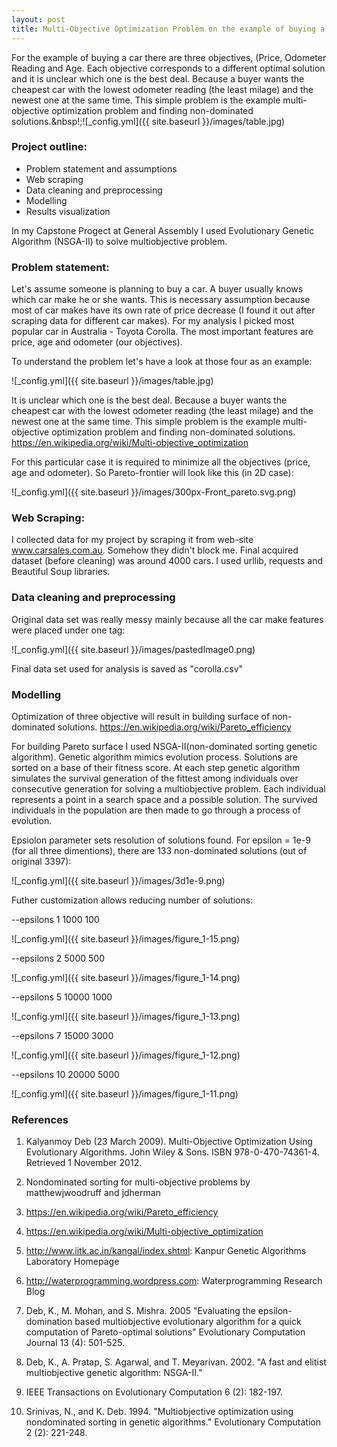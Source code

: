 ```yaml
---
layout: post
title: Multi-Objective Optimization Problem on the example of buying a car
---
```


For the example of buying a car there are three objectives, (Price, Odometer Reading and Age. Each objective corresponds to a different optimal solution and it is unclear which one is the best deal. Because a buyer wants the cheapest car with the lowest odometer reading (the least milage) and the newest one at the same time. This simple problem is the example multi-objective optimization problem and finding non-dominated solutions.&nbsp!;![_config.yml]({{ site.baseurl }}/images/table.jpg)


### Project outline:

- Problem statement and assumptions
- Web scraping 
- Data cleaning and preprocessing
- Modelling
- Results visualization

In my Capstone Progect at General Assembly I used Evolutionary Genetic Algorithm (NSGA-II) to solve multiobjective problem.

### Problem statement:
Let's assume someone is planning to buy a car. A buyer usually knows which car make he or she wants. This is necessary assumption because most of car makes have its own rate of price decrease (I found it out after scraping data for different car makes). For my analysis I picked most popular car in Australia - Toyota Corolla. The most important features are price, age and odometer (our objectives). 

To understand the problem let's have a look at those four as an example:

![_config.yml]({{ site.baseurl }}/images/table.jpg)

It is unclear which one is the best deal. Because a buyer wants the cheapest car with the lowest odometer reading (the least milage) and the newest one at the same time. This simple problem is the example multi-objective optimization problem and finding non-dominated solutions.
https://en.wikipedia.org/wiki/Multi-objective_optimization

For this particular case it is required to minimize all the objectives (price, age and odometer). So Pareto-frontier will look like this (in 2D case):

![_config.yml]({{ site.baseurl }}/images/300px-Front_pareto.svg.png)

### Web Scraping:

I collected data for my project by scraping it from web-site www.carsales.com.au. Somehow they didn't block me. Final acquired dataset (before cleaning) was around 4000 cars. I used urllib, requests and Beautiful Soup libraries.

### Data cleaning and preprocessing

Original data set was really messy mainly because all the car make features were placed under one tag:
 

![_config.yml]({{ site.baseurl }}/images/pastedImage0.png)

Final data set used for analysis is saved as "corolla.csv"

### Modelling

Optimization of three objective will result in building surface of non-dominated solutions. 
https://en.wikipedia.org/wiki/Pareto_efficiency

For building Pareto surface I used NSGA-II(non-dominated sorting genetic algorithm). Genetic algorithm mimics evolution process. Solutions are sorted on a base of their fitness score. At each step genetic algorithm simulates the survival generation of the fittest among individuals over consecutive generation for solving a multiobjective problem. Each individual represents a point in a search space and a possible solution. The survived individuals in the population are then made to go through a process of evolution.

Epsiolon parameter sets resolution of solutions found. 
For epsilon = 1e-9 (for all three dimentions), there are 133 non-dominated solutions (out of original 3397):

![_config.yml]({{ site.baseurl }}/images/3d1e-9.png) 

Futher customization allows reducing number of solutions:

--epsilons 1 1000 100

![_config.yml]({{ site.baseurl }}/images/figure_1-15.png) 

--epsilons 2 5000 500

![_config.yml]({{ site.baseurl }}/images/figure_1-14.png) 

--epsilons 5 10000 1000

![_config.yml]({{ site.baseurl }}/images/figure_1-13.png) 


--epsilons 7 15000 3000

![_config.yml]({{ site.baseurl }}/images/figure_1-12.png) 


--epsilons 10 20000 5000

![_config.yml]({{ site.baseurl }}/images/figure_1-11.png) 


### References
1. Kalyanmoy Deb (23 March 2009). Multi-Objective Optimization Using Evolutionary Algorithms. John Wiley & Sons. ISBN 978-0-470-74361-4. Retrieved 1 November 2012.
 
2. Nondominated sorting for multi-objective problems by matthewjwoodruff and jdherman

3. https://en.wikipedia.org/wiki/Pareto_efficiency

4. https://en.wikipedia.org/wiki/Multi-objective_optimization

5. http://www.iitk.ac.in/kangal/index.shtml: Kanpur Genetic Algorithms Laboratory Homepage

5. http://waterprogramming.wordpress.com: Waterprogramming Research Blog

6. Deb, K., M. Mohan, and S. Mishra. 2005 "Evaluating the epsilon-domination based multiobjective evolutionary algorithm for a quick computation of Pareto-optimal solutions" Evolutionary Computation Journal 13 (4): 501-525.

7. Deb, K., A. Pratap, S. Agarwal, and T. Meyarivan. 2002. "A fast and elitist multiobjective genetic algorithm: NSGA-II." 

8. IEEE Transactions on Evolutionary Computation 6 (2): 182-197.

9. Srinivas, N., and K. Deb. 1994. "Multiobjective optimization using nondominated sorting in genetic algorithms." Evolutionary Computation 2 (2): 221-248.

